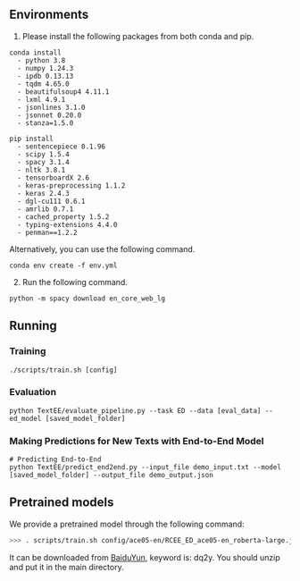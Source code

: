 



## Environments

1. Please install the following packages from both conda and pip.

```
conda install
  - python 3.8
  - numpy 1.24.3
  - ipdb 0.13.13
  - tqdm 4.65.0
  - beautifulsoup4 4.11.1
  - lxml 4.9.1
  - jsonlines 3.1.0
  - jsonnet 0.20.0
  - stanza=1.5.0
```
```
pip install
  - sentencepiece 0.1.96
  - scipy 1.5.4
  - spacy 3.1.4
  - nltk 3.8.1
  - tensorboardX 2.6
  - keras-preprocessing 1.1.2
  - keras 2.4.3
  - dgl-cu111 0.6.1
  - amrlib 0.7.1
  - cached_property 1.5.2
  - typing-extensions 4.4.0
  - penman==1.2.2
```
   
  Alternatively, you can use the following command.
```
conda env create -f env.yml
```

2. Run the following command.
```
python -m spacy download en_core_web_lg
```

## Running

### Training
```
./scripts/train.sh [config]
```
### Evaluation

```
python TextEE/evaluate_pipeline.py --task ED --data [eval_data] --ed_model [saved_model_folder]
```

### Making Predictions for New Texts with End-to-End Model

```
# Predicting End-to-End
python TextEE/predict_end2end.py --input_file demo_input.txt --model [saved_model_folder] --output_file demo_output.json
```

## Pretrained models

We provide a pretrained model through the following command:
```bash
>>> . scripts/train.sh config/ace05-en/RCEE_ED_ace05-en_roberta-large.jsonnet
```
It can be downloaded from  [BaiduYun](https://pan.baidu.com/s/174UpHK70glNafZH3MLbz7g?pwd=dq2y),  keyword is: dq2y. You should unzip and put it in the main directory.
